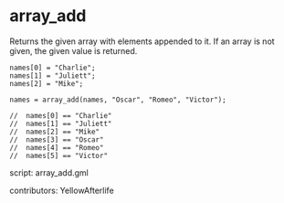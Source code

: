array_add
=========

Returns the given array with elements appended to it.
If an array is not given, the given value is returned.

    names[0] = "Charlie";
    names[1] = "Juliett";
    names[2] = "Mike";
    
    names = array_add(names, "Oscar", "Romeo", "Victor");
    
    //  names[0] == "Charlie"
    //  names[1] == "Juliett"
    //  names[2] == "Mike"
    //  names[3] == "Oscar"
    //  names[4] == "Romeo"
    //  names[5] == "Victor"

script: array_add.gml

contributors: YellowAfterlife